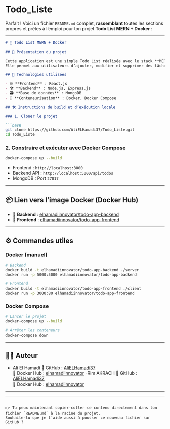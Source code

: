 # Todo_Liste
Parfait ! Voici un fichier `README.md` complet, **rassemblant** toutes les sections propres et prêtes à l’emploi pour ton projet **Todo List MERN + Docker** :

---

```md
# 📝 Todo List MERN + Docker

## 🚀 Présentation du projet

Cette application est une simple Todo List réalisée avec le stack **MERN** (MongoDB, Express, React, Node.js) et containerisée avec **Docker**.  
Elle permet aux utilisateurs d’ajouter, modifier et supprimer des tâches via une interface intuitive.

## 🧰 Technologies utilisées

- 🌐 **Frontend** : React.js
- 🛠️ **Backend** : Node.js, Express.js
- 🗃️ **Base de données** : MongoDB
- 🐳 **Conteneurisation** : Docker, Docker Compose

## 🛠️ Instructions de build et d’exécution locale

### 1. Cloner le projet

```bash
git clone https://github.com/AliELHamadi37/Todo_Liste.git
cd Todo_Liste
```

### 2. Construire et exécuter avec Docker Compose

```bash
docker-compose up --build
```

- Frontend : `http://localhost:3000`
- Backend API : `http://localhost:5000/api/todos`
- MongoDB : Port `27017`


---

## 📦 Lien vers l’image Docker (Docker Hub)

- 🔗 **Backend** : [elhamadiinnovator/todo-app-backend](https://hub.docker.com/r/elhamadiinnovator/todo-app-backend)
- 🔗 **Frontend** : [elhamadiinnovator/todo-app-frontend](https://hub.docker.com/r/elhamadiinnovator/todo-app-frontend)

---

## ⚙️ Commandes utiles

### Docker (manuel)

```bash
# Backend
docker build -t elhamadiinnovator/todo-app-backend ./server
docker run -p 5000:5000 elhamadiinnovator/todo-app-backend

# Frontend
docker build -t elhamadiinnovator/todo-app-frontend ./client
docker run -p 3000:80 elhamadiinnovator/todo-app-frontend
```

### Docker Compose

```bash
# Lancer le projet
docker-compose up --build

# Arrêter les conteneurs
docker-compose down
```

---

## 👨‍💻 Auteur

- Ali El Hamadi
  📂 GitHub : [AliELHamadi37](https://github.com/AliELHamadi37)  
  🐳 Docker Hub : [elhamadiinnovator](https://hub.docker.com/u/elhamadiinnovator)
-Rim AKRACH
   📂 GitHub : [AliELHamadi37](https://github.com/RimAkrach83)  
  🐳 Docker Hub : [elhamadiinnovator](https://hub.docker.com/u/akracherim)
  
  

---



---

```

👉 Tu peux maintenant copier-coller ce contenu directement dans ton fichier `README.md` à la racine du projet.  
Souhaite-tu que je t’aide aussi à pousser ce nouveau fichier sur GitHub ?
